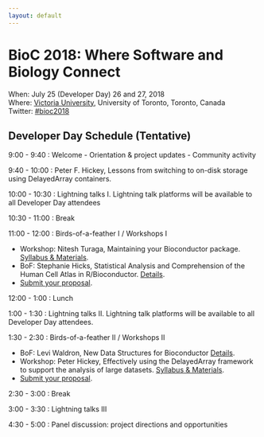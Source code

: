 ```yaml
---
layout: default
---
```

# BioC 2018: Where Software and Biology Connect

When: July 25 (Developer Day) 26 and 27, 2018 <br />
Where: [Victoria University][venue], University of Toronto, Toronto, Canada<br />
Twitter: [#bioc2018][tweet]

[tweet]: https://twitter.com/hashtag/bioc2018?f=tweets
[venue]: ./travel-accommodations

## Developer Day Schedule (Tentative)

9:00 - 9:40
: Welcome
    - Orientation & project updates
	- Community activity

9:40 - 10:00
: Peter F. Hickey, Lessons from switching to on-disk storage using
  DelayedArray containers.

10:00 - 10:30
: Lightning talks I. Lightning talk platforms will be available to all
  Developer Day attendees

10:30 - 11:00
: Break

11:00 - 12:00
: Birds-of-a-feather I / Workshops I

  - Workshop: Nitesh Turaga, Maintaining your Bioconductor
    package. [Syllabus & Materials][Turaga_MaintainBioc].
  - BoF: Stephanie Hicks, Statistical Analysis and Comprehension of
    the Human Cell Atlas in R/Bioconductor. [Details][hca].
  - [Submit your proposal](call-for-abstracts).

12:00 - 1:00
: Lunch

1:00 - 1:30
: Lightning talks II. Lightning talk platforms will be available to
  all Developer Day attendees.

1:30 - 2:30
: Birds-of-a-feather II / Workshops II

  - BoF: Levi Waldron, New Data Structures for Bioconductor
    [Details][structures].
  - Workshop: Peter Hickey, Effectively using the DelayedArray
    framework to support the analysis of large
    datasets. [Syllabus & Materials][Hickey_DelayedArray].
  - [Submit your proposal](call-for-abstracts).

2:30 - 3:00
: Break

3:00 - 3:30
: Lightning talks III

4:30 - 5:00
: Panel discussion: project directions and opportunities

[hca]: https://github.com/Bioconductor/BioC2018/issues/5
[structures]: https://github.com/Bioconductor/BioC2018/issues/8

[Hickey_DelayedArray]: https://github.com/Bioconductor/BiocWorkshops/blob/master/Hickey_DelayedArray.Rmd
[Turaga_MaintainBioc]: https://github.com/Bioconductor/BiocWorkshops/blob/master/Turaga_MaintainBioc.Rmd

